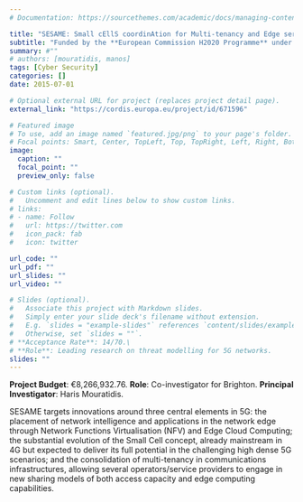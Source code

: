 ```yaml
---
# Documentation: https://sourcethemes.com/academic/docs/managing-content/

title: "SESAME: Small cEllS coordinAtion for Multi-tenancy and Edge services"
subtitle: "Funded by the **European Commission H2020 Programme** under **Grant agreement ID: 671596** (1 July 2015 to 31 December 2017)"
summary: #""
# authors: [mouratidis, manos]
tags: [Cyber Security]
categories: []
date: 2015-07-01

# Optional external URL for project (replaces project detail page).
external_link: "https://cordis.europa.eu/project/id/671596"

# Featured image
# To use, add an image named `featured.jpg/png` to your page's folder.
# Focal points: Smart, Center, TopLeft, Top, TopRight, Left, Right, BottomLeft, Bottom, BottomRight.
image:
  caption: ""
  focal_point: ""
  preview_only: false

# Custom links (optional).
#   Uncomment and edit lines below to show custom links.
# links:
# - name: Follow
#   url: https://twitter.com
#   icon_pack: fab
#   icon: twitter

url_code: ""
url_pdf: ""
url_slides: ""
url_video: ""

# Slides (optional).
#   Associate this project with Markdown slides.
#   Simply enter your slide deck's filename without extension.
#   E.g. `slides = "example-slides"` references `content/slides/example-slides.md`.
#   Otherwise, set `slides = ""`.
# **Acceptance Rate**: 14/70.\
# **Role**: Leading research on threat modelling for 5G networks.
slides: ""
---
```

**Project Budget**: €8,266,932.76.
**Role**: Co-investigator for Brighton.
**Principal Investigator**: Haris Mouratidis.

SESAME targets innovations around three central elements in 5G: the placement of network intelligence and applications in the network edge through Network Functions Virtualisation (NFV) and Edge Cloud Computing; the substantial evolution of the Small Cell concept, already mainstream in 4G but expected to deliver its full potential in the challenging high dense 5G scenarios; and the consolidation of multi-tenancy in communications infrastructures, allowing several operators/service providers to engage in new sharing models of both access capacity and edge computing capabilities.
